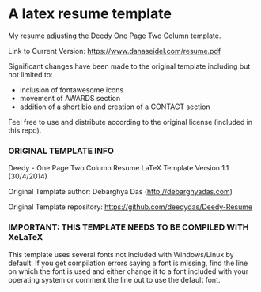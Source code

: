 # A latex resume template

My resume adjusting the Deedy One Page Two Column template.

Link to Current Version: https://www.danaseidel.com/resume.pdf

Significant changes have been made to the original template
including but not limited to:

- inclusion of fontawesome icons
- movement of AWARDS section
- addition of a short bio and creation of a CONTACT section

Feel free to use and distribute according to the original license (included in this repo).


### ORIGINAL TEMPLATE INFO
Deedy - One Page Two Column Resume
LaTeX Template
Version 1.1 (30/4/2014)

Original Template author: Debarghya Das (http://debarghyadas.com)

Original Template repository: https://github.com/deedydas/Deedy-Resume

### IMPORTANT: THIS TEMPLATE NEEDS TO BE COMPILED WITH XeLaTeX

This template uses several fonts not included with Windows/Linux by
default. If you get compilation errors saying a font is missing, find the line
on which the font is used and either change it to a font included with your
operating system or comment the line out to use the default font.
